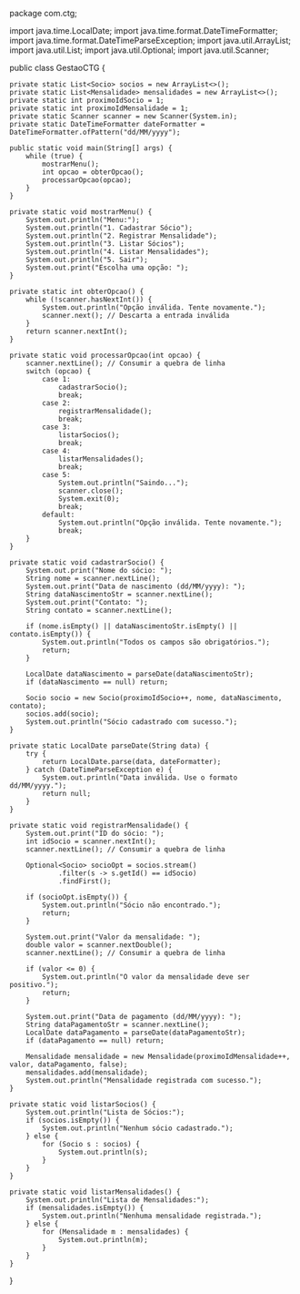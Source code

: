 package com.ctg;

import java.time.LocalDate;
import java.time.format.DateTimeFormatter;
import java.time.format.DateTimeParseException;
import java.util.ArrayList;
import java.util.List;
import java.util.Optional;
import java.util.Scanner;

public class GestaoCTG {

    private static List<Socio> socios = new ArrayList<>();
    private static List<Mensalidade> mensalidades = new ArrayList<>();
    private static int proximoIdSocio = 1;
    private static int proximoIdMensalidade = 1;
    private static Scanner scanner = new Scanner(System.in);
    private static DateTimeFormatter dateFormatter = DateTimeFormatter.ofPattern("dd/MM/yyyy");

    public static void main(String[] args) {
        while (true) {
            mostrarMenu();
            int opcao = obterOpcao();
            processarOpcao(opcao);
        }
    }

    private static void mostrarMenu() {
        System.out.println("Menu:");
        System.out.println("1. Cadastrar Sócio");
        System.out.println("2. Registrar Mensalidade");
        System.out.println("3. Listar Sócios");
        System.out.println("4. Listar Mensalidades");
        System.out.println("5. Sair");
        System.out.print("Escolha uma opção: ");
    }

    private static int obterOpcao() {
        while (!scanner.hasNextInt()) {
            System.out.println("Opção inválida. Tente novamente.");
            scanner.next(); // Descarta a entrada inválida
        }
        return scanner.nextInt();
    }

    private static void processarOpcao(int opcao) {
        scanner.nextLine(); // Consumir a quebra de linha
        switch (opcao) {
            case 1:
                cadastrarSocio();
                break;
            case 2:
                registrarMensalidade();
                break;
            case 3:
                listarSocios();
                break;
            case 4:
                listarMensalidades();
                break;
            case 5:
                System.out.println("Saindo...");
                scanner.close();
                System.exit(0);
                break;
            default:
                System.out.println("Opção inválida. Tente novamente.");
                break;
        }
    }

    private static void cadastrarSocio() {
        System.out.print("Nome do sócio: ");
        String nome = scanner.nextLine();
        System.out.print("Data de nascimento (dd/MM/yyyy): ");
        String dataNascimentoStr = scanner.nextLine();
        System.out.print("Contato: ");
        String contato = scanner.nextLine();

        if (nome.isEmpty() || dataNascimentoStr.isEmpty() || contato.isEmpty()) {
            System.out.println("Todos os campos são obrigatórios.");
            return;
        }

        LocalDate dataNascimento = parseDate(dataNascimentoStr);
        if (dataNascimento == null) return;

        Socio socio = new Socio(proximoIdSocio++, nome, dataNascimento, contato);
        socios.add(socio);
        System.out.println("Sócio cadastrado com sucesso.");
    }

    private static LocalDate parseDate(String data) {
        try {
            return LocalDate.parse(data, dateFormatter);
        } catch (DateTimeParseException e) {
            System.out.println("Data inválida. Use o formato dd/MM/yyyy.");
            return null;
        }
    }

    private static void registrarMensalidade() {
        System.out.print("ID do sócio: ");
        int idSocio = scanner.nextInt();
        scanner.nextLine(); // Consumir a quebra de linha

        Optional<Socio> socioOpt = socios.stream()
                .filter(s -> s.getId() == idSocio)
                .findFirst();

        if (socioOpt.isEmpty()) {
            System.out.println("Sócio não encontrado.");
            return;
        }

        System.out.print("Valor da mensalidade: ");
        double valor = scanner.nextDouble();
        scanner.nextLine(); // Consumir a quebra de linha

        if (valor <= 0) {
            System.out.println("O valor da mensalidade deve ser positivo.");
            return;
        }

        System.out.print("Data de pagamento (dd/MM/yyyy): ");
        String dataPagamentoStr = scanner.nextLine();
        LocalDate dataPagamento = parseDate(dataPagamentoStr);
        if (dataPagamento == null) return;

        Mensalidade mensalidade = new Mensalidade(proximoIdMensalidade++, valor, dataPagamento, false);
        mensalidades.add(mensalidade);
        System.out.println("Mensalidade registrada com sucesso.");
    }

    private static void listarSocios() {
        System.out.println("Lista de Sócios:");
        if (socios.isEmpty()) {
            System.out.println("Nenhum sócio cadastrado.");
        } else {
            for (Socio s : socios) {
                System.out.println(s);
            }
        }
    }

    private static void listarMensalidades() {
        System.out.println("Lista de Mensalidades:");
        if (mensalidades.isEmpty()) {
            System.out.println("Nenhuma mensalidade registrada.");
        } else {
            for (Mensalidade m : mensalidades) {
                System.out.println(m);
            }
        }
    }
}
